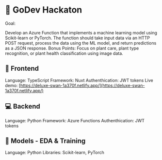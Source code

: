 # 🤖 GoDev Hackaton

Goal:

Develop an Azure Function that implements a machine learning model using Scikit-learn or PyTorch. The function should take input data via an HTTP POST request, process the data using the ML model, and return predictions as a JSON response.
Bonus Points: Focus on plant care, plant type recognition, or plant health classification using image data.

## 🎨 Frontend

Language: TypeScript
Framework: Nuxt
Authenthication: JWT tokens
Live demo: [https://deluxe-swan-1a370f.netlify.app/](https://deluxe-swan-1a370f.netlify.app/)

## 💻 Backend

Language: Python
Framework: Azure Functions
Authenthication: JWT tokens

## 🏫 Models - EDA & Training

Language: Python
Libraries: Scikit-learn, PyTorch
